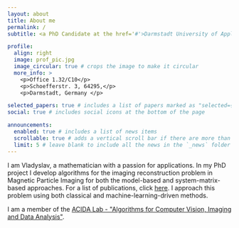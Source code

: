 ```yaml
---
layout: about
title: About me
permalink: /
subtitle: <a PhD Candidate at the href='#'>Darmstadt University of Applied Sciences</a>.

profile:
  align: right
  image: prof_pic.jpg
  image_circular: true # crops the image to make it circular
  more_info: >
    <p>Office 1.32/C10</p>
    <p>Schoefferstr. 3, 64295,</p>
    <p>Darmstadt, Germany </p>

selected_papers: true # includes a list of papers marked as "selected={true}"
social: true # includes social icons at the bottom of the page

announcements:
  enabled: true # includes a list of news items
  scrollable: true # adds a vertical scroll bar if there are more than 3 news items
  limit: 5 # leave blank to include all the news in the `_news` folder
---
```


I am Vladyslav, a mathematician with a passion for applications. In my PhD project I develop algorithms for the imaging reconstruction problem in Magnetic Particle Imaging for both the model-based and system-matrix-based approaches. For a list of publications, click [here](/vladyslavgapyak/publications/).
I approach this problem using both classical and machine-learning-driven methods.

I am a member of the [ACIDA Lab - "Algorithms for Computer Vision, Imaging and Data Analysis"](https://fbmn.h-da.de/acida).
